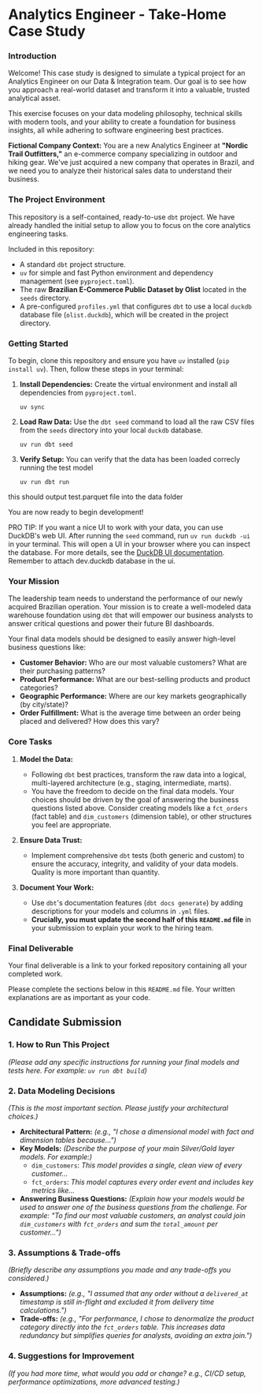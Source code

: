# Analytics Engineer - Take-Home Case Study

### **Introduction**

Welcome! This case study is designed to simulate a typical project for an Analytics Engineer on our Data & Integration team. Our goal is to see how you approach a real-world dataset and transform it into a valuable, trusted analytical asset.

This exercise focuses on your data modeling philosophy, technical skills with modern tools, and your ability to create a foundation for business insights, all while adhering to software engineering best practices.

**Fictional Company Context:** You are a new Analytics Engineer at **"Nordic Trail Outfitters,"** an e-commerce company specializing in outdoor and hiking gear. We've just acquired a new company that operates in Brazil, and we need you to analyze their historical sales data to understand their business.

### **The Project Environment**

This repository is a self-contained, ready-to-use `dbt` project. We have already handled the initial setup to allow you to focus on the core analytics engineering tasks.

Included in this repository:

- A standard `dbt` project structure.
- `uv` for simple and fast Python environment and dependency management (see `pyproject.toml`).
- The raw **Brazilian E-Commerce Public Dataset by Olist** located in the `seeds` directory.
- A pre-configured `profiles.yml` that configures `dbt` to use a local `duckdb` database file (`olist.duckdb`), which will be created in the project directory.

### **Getting Started**

To begin, clone this repository and ensure you have `uv` installed (`pip install uv`). Then, follow these steps in your terminal:

1. **Install Dependencies:** Create the virtual environment and install all dependencies from `pyproject.toml`.

   ```
   uv sync
   ```

2. **Load Raw Data:** Use the `dbt seed` command to load all the raw CSV files from the `seeds` directory into your local `duckdb` database.

   ```
   uv run dbt seed
   ```

3. **Verify Setup:** You can verify that the data has been loaded correcly running the test model

   ```
   uv run dbt run
   ```

this should output test.parquet file into the data folder

You are now ready to begin development!

PRO TIP: If you want a nice UI to work with your data, you can use DuckDB's web UI. After running the `seed` command, run `uv run duckdb -ui` in your terminal. This will open a UI in your browser where you can inspect the database. For more details, see the [DuckDB UI documentation](https://github.com/duckdb/duckdb-wasm/tree/master/packages/duckdb-browser-ui). Remember to attach dev.duckdb database in the ui.

### **Your Mission**

The leadership team needs to understand the performance of our newly acquired Brazilian operation. Your mission is to create a well-modeled data warehouse foundation using `dbt` that will empower our business analysts to answer critical questions and power their future BI dashboards.

Your final data models should be designed to easily answer high-level business questions like:

- **Customer Behavior:** Who are our most valuable customers? What are their purchasing patterns?
- **Product Performance:** What are our best-selling products and product categories?
- **Geographic Performance:** Where are our key markets geographically (by city/state)?
- **Order Fulfillment:** What is the average time between an order being placed and delivered? How does this vary?

### **Core Tasks**

1. **Model the Data:**

   - Following `dbt` best practices, transform the raw data into a logical, multi-layered architecture (e.g., staging, intermediate, marts).
   - You have the freedom to decide on the final data models. Your choices should be driven by the goal of answering the business questions listed above. Consider creating models like a `fct_orders` (fact table) and `dim_customers` (dimension table), or other structures you feel are appropriate.

2. **Ensure Data Trust:**

   - Implement comprehensive `dbt` tests (both generic and custom) to ensure the accuracy, integrity, and validity of your data models. Quality is more important than quantity.

3. **Document Your Work:**

   - Use `dbt`'s documentation features (`dbt docs generate`) by adding descriptions for your models and columns in `.yml` files.
   - **Crucially, you must update the second half of this `README.md` file** in your submission to explain your work to the hiring team.

### **Final Deliverable**

Your final deliverable is a link to your forked repository containing all your completed work.

Please complete the sections below in this `README.md` file. Your written explanations are as important as your code.

## **Candidate Submission**

### **1. How to Run This Project**

_(Please add any specific instructions for running your final models and tests here. For example: `uv run dbt build`)_

### **2. Data Modeling Decisions**

_(This is the most important section. Please justify your architectural choices.)_

- **Architectural Pattern:** _(e.g., "I chose a dimensional model with fact and dimension tables because...")_
- **Key Models:** _(Describe the purpose of your main Silver/Gold layer models. For example:)_
  - `dim_customers`: _This model provides a single, clean view of every customer..._
  - `fct_orders`: _This model captures every order event and includes key metrics like..._
- **Answering Business Questions:** _(Explain how your models would be used to answer one of the business questions from the challenge. For example: "To find our most valuable customers, an analyst could join `dim_customers` with `fct_orders` and sum the `total_amount` per customer...")_

### **3. Assumptions & Trade-offs**

_(Briefly describe any assumptions you made and any trade-offs you considered.)_

- **Assumptions:** _(e.g., "I assumed that any order without a `delivered_at` timestamp is still in-flight and excluded it from delivery time calculations.")_
- **Trade-offs:** _(e.g., "For performance, I chose to denormalize the product category directly into the `fct_orders` table. This increases data redundancy but simplifies queries for analysts, avoiding an extra join.")_

### **4. Suggestions for Improvement**

_(If you had more time, what would you add or change? e.g., CI/CD setup, performance optimizations, more advanced testing.)_
